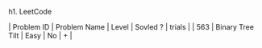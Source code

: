 
h1. LeetCode

| Problem ID | Problem Name | Level | Sovled ? | trials | 
| 563 | Binary Tree Tilt | Easy | No | + | 
